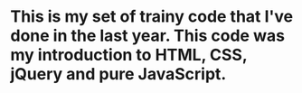 # This is my set of trainy code that I've done in the last year. This code was my introduction to HTML, CSS, jQuery and pure JavaScript. 
